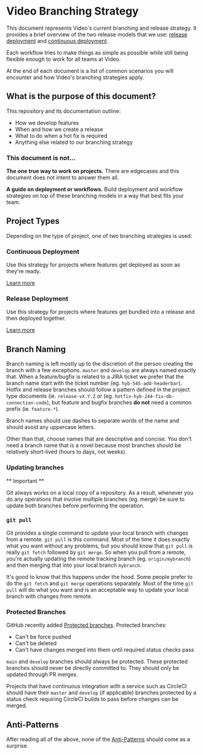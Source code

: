 # Video Branching Strategy

This document represents Video's current branching and release strategy. It
provides a brief overview of the two release models that we use:
[release deployment](release-deployment.md) and
[continuous deployment](continuous-deployment.md).

Each workflow tries to make things as simple as possible while still being
flexible enough to work for all teams at Video.

At the end of each document is a list of common scenarios you will encounter
and how Video's branching strategies apply.

## What is the purpose of this document?

This repository and its documentation outline:
* How we develop features
* When and how we create a release
* What to do when a hot fix is required
* Anything else related to our branching strategy

### This document is not...

**The one true way to work on projects.** There are edgecases and this document
does not intent to answer them all.

**A guide on deployment or workflows.** Build deployment and workflow strategies
on top of these branching models in a way that best fits your team.

## Project Types

Depending on the type of project, one of two branching strategies is used:

### Continuous Deployment

Use this strategy for projects where features get deployed as soon as they're ready.

[Learn more](./continuous-deployment.md)

### Release Deployment

Use this strategy for projects where features get bundled into a release and then
deployed together.

[Learn more](./release-deployment.md)

## Branch Naming

Branch naming is left mostly up to the discretion of the person creating the branch
with a few exceptions. `master` and `develop` are always named exactly that. When a
feature/bugfix is related to a JIRA ticket we prefer that the branch name start with
the ticket number (eg. `hyb-545-add-headerbar`). Hotfix and release branches should
follow a pattern defined in the project type documents (ie. `release-vX.Y.Z` or
(eg. `hotfix-hyb-244-fix-db-connection-code`), but feature and bugfix branches
**do not** need a common prefix (ie. `feature-*`).

Branch names should use dashes to separate words of the name and should avoid any
uppercase letters.

Other than that, choose names that are descriptive and concise. You don't need a branch
name that is a novel because most branches should be relatively short-lived (hours to
days, not weeks).

### Updating branches

** Important **

Git always works on a local copy of a repository. As a result, whenever you do any
operations that involve multiple branches (eg. merge) be sure to update both branches
before performing the operation.

### `git pull`

Git provides a single command to update your local branch with changes from a remote.
`git pull` is this command. Most of the time it does exactly what you want without
any problems, but you should know that `git pull` is really `git fetch` followed
by `git merge`. So when you pull from a remote, you're actually updating the remote
tracking branch (eg. `origin/mybranch`) and then merging that into your local
branch `mybranch`.

It's good to know that this happens under the hood. Some people prefer to do the
`git fetch` and `git merge` operations separately. Most of the time `git pull` will
do what you want and is an acceptable way to update your local branch with changes
from remote.

### Protected Branches

GitHub recently added [Protected branches](https://github.com/blog/2051-protected-branches-and-required-status-checks). Protected branches:
- Can't be force pushed
- Can't be deleted
- Can't have changes merged into them until required status checks pass

`main` and `develop` branches should always be protected. These protected branches
should never be directly committed to. They should only be updated through PR merges.

Projects that have continuous integration with a service such as CircleCI should
have their `master` and `develop` (if applicable) branches protected by a status
check requiring CircleCI builds to pass before changes can be merged.

## Anti-Patterns

After reading all of the above, none of the [Anti-Patterns](antipatterns.md) should
come as a surprise.
